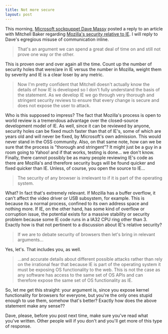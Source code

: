 ```yaml
--- 
title: Not more secure
layout: post
---
```

This morning, [Microsoft sockpuppet Dave Massy](http://blogs.msdn.com/dmassy/archive/2005/03/22/400689.aspx) posted a reply to an article with Mitchell Baker regarding [Mozilla's security relative to IE](http://news.zdnet.com/2100-9588_22-5630529.html). I will reply to Dave's egregious misuse of communication inline.

> That's an argument we can spend a great deal of time on and still not prove one way or the other.

This is proven over and over again all the time. Count up the number of security holes that were/are in IE versus the number in Mozilla, weight them by severity and IE is a clear loser by any metric.

> Now I'm pretty confident that Mitchell doesn't actually know the details of how IE is developed so I don't fully understand the basis of the statement. As we develop IE we go through very thorough and stringent security reviews to ensure that every change is secure and does not expose the user to attack.

Who is this supposed to impress? The fact that Mozilla's process is open to world review is a tremendous advantage over the closed-source development model of IE. As well, since it can be reviewed by anyone, security holes can be fixed much faster than that of IE's, some of which are years old and will never be fixed, by Microsoft's own admission. This would never stand in the OSS community. Also, on that same note, how can we be sure that the process is "thorough and stringent"? It might just be a guy in a room going to Yahoo! and if that works, testing is done... we don't know. Finally, there cannot possibly be as many people reviewing IE's code as there are Mozilla's and therefore security bugs will be found quicker and fixed quicker than IE. Unless, of course, you open the source to IE...

> The security of any browser is irrelevant to if it is part of the operating system.

What? In fact that's extremely relevant. If Mozilla has a buffer overflow, it can't affect the video driver or USB subsystem, for example. This is because its a normal process, confined to its own address space and nothing more. If IE, on the other hand, has some kind of overflow or corruption issue, the potential exists for a massive stability or security problem because some IE code runs in a IA32 CPU ring other than 3. Exactly how is that not pertinent to a discussion about IE's relative security?

> If we are to debate security of browsers then let's bring in relevant arguments...

Yes, let's. That includes you, as well.

> ...and accurate details about different possible attacks rather than rely on the irrational fear that because IE is part of the operating system it must be exposing OS functionality to the web. This is not the case as any software has access to the same set of OS APIs and can therefore expose the same set of OS functionality as IE.

So, let me get this straight: your argument is, since you expose kernel functionality for browsers for everyone, but you're the only ones stupid enough to use them, somehow that's better? Exactly how does the above statement make any sense??

Dave, please, before you post next time, make sure you've read what you've written. Other people will if you don't and you'll get more of this type of response.
